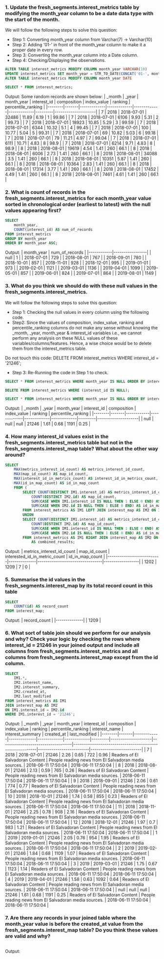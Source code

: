 ### 1. Update the fresh_segments.interest_metrics table by modifying the month_year column to be a date data type with the start of the month.

We will follow the following steps to solve this question:

- Step 1: Converting month_year column from Varchar(7) -> Varchar(10)
- Step 2: Adding '01-' in front of the month_year column to make it a proper date in every row.
- Step 3: Converting the month_year column into a Date column.
- Step 4: Checking/Displaying the observations.

```sql
ALTER TABLE interest_metrics MODIFY COLUMN month_year VARCHAR(10)
UPDATE interest_metrics SET month_year = STR_TO_DATE(CONCAT('01-', month_year), '%d-%m-%Y')
ALTER TABLE interest_metrics MODIFY COLUMN month_year DATE

SELECT * FROM interest_metrics;
```

Output:
Some random records are shown below:
| _month | _year | month_year | interest_id | composition | index_value | ranking | percentile_ranking |
|--------|-------|-------------|-------------|-------------|-------------|---------|---------------------|
| 7 | 2018 | 2018-07-01 | 32486 | 11.89 | 6.19 | 1 | 99.86 |
| 7 | 2018 | 2018-07-01 | 6106 | 9.93 | 5.31 | 2 | 99.73 |
| 7 | 2018 | 2018-07-01 | 18923 | 10.85 | 5.29 | 3 | 99.59 |
| 7 | 2018 | 2018-07-01 | 6344 | 10.32 | 5.1 | 4 | 99.45 |
| 7 | 2018 | 2018-07-01 | 100 | 10.77 | 5.04 | 5 | 99.31 |
| 7 | 2018 | 2018-07-01 | 69 | 10.82 | 5.03 | 6 | 99.18 |
| 7 | 2018 | 2018-07-01 | 79 | 11.21 | 4.97 | 7 | 99.04 |
| 7 | 2018 | 2018-07-01 | 6111 | 10.71 | 4.83 | 8 | 98.9 |
| 7 | 2018 | 2018-07-01 | 6214 | 9.71 | 4.83 | 8 | 98.9 |
| 8 | 2018 | 2018-08-01 | 19619 | 4.54 | 1.41 | 260 | 66.1 |
| 8 | 2018 | 2018-08-01 | 6006 | 2.73 | 1.41 | 260 | 66.1 |
| 8 | 2018 | 2018-08-01 | 34088 | 3.5 | 1.41 | 260 | 66.1 |
| 8 | 2018 | 2018-08-01 | 10351 | 5.87 | 1.41 | 260 | 66.1 |
| 8 | 2018 | 2018-08-01 | 10364 | 2.83 | 1.41 | 260 | 66.1 |
| 8 | 2018 | 2018-08-01 | 17314 | 3.77 | 1.41 | 260 | 66.1 |
| 8 | 2018 | 2018-08-01 | 17452 | 4.49 | 1.41 | 260 | 66.1 |
| 8 | 2018 | 2018-08-01 | 7461 | 4.61 | 1.41 | 260 | 66.1 |

### 2. What is count of records in the fresh_segments.interest_metrics for each month_year value sorted in chronological order (earliest to latest) with the null values appearing first?

```sql
SELECT
    month_year,
    COUNT(interest_id) AS num_of_records
FROM interest_metrics
GROUP BY month_year
ORDER BY month_year ASC;
```

Output:
| month_year | num_of_records |
|------------|-----------------|
| null | 1 |
| 2018-07-01 | 729 |
| 2018-08-01 | 767 |
| 2018-09-01 | 780 |
| 2018-10-01 | 857 |
| 2018-11-01 | 928 |
| 2018-12-01 | 995 |
| 2019-01-01 | 973 |
| 2019-02-01 | 1121 |
| 2019-03-01 | 1136 |
| 2019-04-01 | 1099 |
| 2019-05-01 | 857 |
| 2019-06-01 | 824 |
| 2019-07-01 | 864 |
| 2019-08-01 | 1149 |

### 3. What do you think we should do with these null values in the fresh_segments.interest_metrics.

We will follow the following steps to solve this question:

- Step 1: Checking the null values in every column using the following code.
- Step2: Since the values of composition, index_value, ranking and percentile_ranking columns do not make any sense without knowing the \_month, \_year, month_year & interest_id variables i.e., we cannot perform any analysis on these NULL values of these variables/columns/features. Hence, a wise choice would be to delete them from the interest_metrics table.

Do not touch this code: DELETE FROM interest_metrics WHERE interest_id = '21246';

- Step 3: Re-Running the code in Step 1 to check.

```sql
SELECT * FROM interest_metrics WHERE month_year IS NULL ORDER BY interest_id DESC;

DELETE FROM interest_metrics WHERE (interest_id IS NULL);

SELECT * FROM interest_metrics WHERE month_year IS NULL ORDER BY interest_id DESC;
```

Output:
| _month | _year | month_year | interest_id | composition | index_value | ranking | percentile_ranking |
|--------|-------|------------|-------------|-------------|-------------|---------|---------------------|
| null | null | null | 21246 | 1.61 | 0.68 | 1191 | 0.25 |

### 4. How many interest_id values exist in the fresh_segments.interest_metrics table but not in the fresh_segments.interest_map table? What about the other way around?

```sql
SELECT
    MAX(metrics_interest_id_count) AS metrics_interest_id_count,
    MAX(map_id_count) AS map_id_count,
    MAX(interest_id_in_metrics_count) AS interest_id_in_metrics_count,
    MAX(id_in_map_count) AS id_in_map_count
	FROM (
		SELECT COUNT(DISTINCT IM1.interest_id) AS metrics_interest_id_count,
			COUNT(DISTINCT IM2.id) AS map_id_count,
			SUM(CASE WHEN IM1.interest_id IS NULL THEN 1 ELSE 0 END) AS interest_id_in_metrics_count,
			SUM(CASE WHEN IM2.id IS NULL THEN 1 ELSE 0 END) AS id_in_map_count
		FROM interest_metrics AS IM1 LEFT JOIN interest_map AS IM2 ON IM1.interest_id = IM2.id
		UNION
		SELECT COUNT(DISTINCT IM1.interest_id) AS metrics_interest_id_count,
			COUNT(DISTINCT IM2.id) AS map_id_count,
			SUM(CASE WHEN IM1.interest_id IS NULL THEN 1 ELSE 0 END) AS interest_id_in_metrics_count,
			SUM(CASE WHEN IM2.id IS NULL THEN 1 ELSE 0 END) AS id_in_map_count
		FROM interest_metrics AS IM1 RIGHT JOIN interest_map AS IM2 ON IM1.interest_id = IM2.id)
			AS combined_results;
```

Output:
| metrics_interest_id_count | map_id_count | interested_id_in_metric_count | id_in_map_count |
|---------------------------|--------------|---------------------------------|------------------|
| 1202 | 1209 | 7 | 0 |

### 5. Summarise the id values in the fresh_segments.interest_map by its total record count in this table

```sql
SELECT
    COUNT(id) AS record_count
FROM interest_map;
```

Output:
| record_count |
|--------------|
| 1209 |

### 6. What sort of table join should we perform for our analysis and why? Check your logic by checking the rows where interest_id = 21246 in your joined output and include all columns from fresh_segments.interest_metrics and all columns from fresh_segments.interest_map except from the id column.

```sql
SELECT
    IM1.*,
    IM2.interest_name,
    IM2.interest_summary,
	IM2.created_at,
    IM2.last_modified
FROM interest_metrics AS IM1
JOIN interest_map AS IM2
ON IM1.interest_id = IM2.id
WHERE IM1.interest_id = '21246';
```

Output:
| \_month | \_year | month_year | interest_id | composition | index_value | ranking | percentile_ranking | interest_name | interest_summary | created_at | last_modified |
|--------|-------|-------------|--------------|-------------|-------------|---------|---------------------|------------------------------------|-----------------------------------------------------------|--------------------------|--------------------------|
| 7 | 2018 | 2018-07-01 | 21246 | 2.26 | 0.65 | 722 | 0.96 | Readers of El Salvadoran Content | People reading news from El Salvadoran media sources. | 2018-06-11 17:50:04 | 2018-06-11 17:50:04 |
| 8 | 2018 | 2018-08-01 | 21246 | 2.13 | 0.59 | 765 | 0.26 | Readers of El Salvadoran Content | People reading news from El Salvadoran media sources. | 2018-06-11 17:50:04 | 2018-06-11 17:50:04 |
| 9 | 2018 | 2018-09-01 | 21246 | 2.06 | 0.61 | 774 | 0.77 | Readers of El Salvadoran Content | People reading news from El Salvadoran media sources. | 2018-06-11 17:50:04 | 2018-06-11 17:50:04 |
| 10 | 2018 | 2018-10-01 | 21246 | 1.74 | 0.58 | 855 | 0.23 | Readers of El Salvadoran Content | People reading news from El Salvadoran media sources. | 2018-06-11 17:50:04 | 2018-06-11 17:50:04 |
| 11 | 2018 | 2018-11-01 | 21246 | 2.25 | 0.78 | 908 | 2.16 | Readers of El Salvadoran Content | People reading news from El Salvadoran media sources. | 2018-06-11 17:50:04 | 2018-06-11 17:50:04 |
| 12 | 2018 | 2018-12-01 | 21246 | 1.97 | 0.7 | 983 | 1.21 | Readers of El Salvadoran Content | People reading news from El Salvadoran media sources. | 2018-06-11 17:50:04 | 2018-06-11 17:50:04 |
| 1 | 2019 | 2019-01-01 | 21246 | 2.05 | 0.76 | 954 | 1.95 | Readers of El Salvadoran Content | People reading news from El Salvadoran media sources. | 2018-06-11 17:50:04 | 2018-06-11 17:50:04 |
| 2 | 2019 | 2019-02-01 | 21246 | 1.84 | 0.68 | 1109 | 1.07 | Readers of El Salvadoran Content | People reading news from El Salvadoran media sources. | 2018-06-11 17:50:04 | 2018-06-11 17:50:04 |
| 3 | 2019 | 2019-03-01 | 21246 | 1.75 | 0.67 | 1123 | 1.14 | Readers of El Salvadoran Content | People reading news from El Salvadoran media sources. | 2018-06-11 17:50:04 | 2018-06-11 17:50:04 |
| 4 | 2019 | 2019-04-01 | 21246 | 1.58 | 0.63 | 1092 | 0.64 | Readers of El Salvadoran Content | People reading news from El Salvadoran media sources. | 2018-06-11 17:50:04 | 2018-06-11 17:50:04 |
| null | null | null | 21246 | 1.61 | 0.68 | 1191 | 0.25 | Readers of El Salvadoran Content | People reading news from El Salvadoran media sources. | 2018-06-11 17:50:04 | 2018-06-11 17:50:04 |

### 7. Are there any records in your joined table where the month_year value is before the created_at value from the fresh_segments.interest_map table? Do you think these values are valid and why?

```sql

```

Output:
